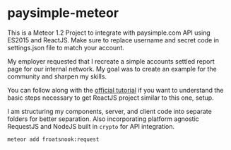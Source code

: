 # paysimple-meteor

This is a Meteor 1.2 Project to integrate with paysimple.com API using ES2015 and ReactJS.
Make sure to replace username and secret code in settings.json file to match your account.


My employer requested that I recreate a simple accounts settled report page for our internal network.
My goal was to create an example for the community and sharpen my skills.

You can follow along with the [official tutorial](https://www.meteor.com/tutorials/react/creating-an-app) if you want to understand the basic steps necessary to get ReactJS project similar to this one, setup.

I am structuring my components, server, and client code into separate folders for better separation.
Also incorporating platform agnostic RequestJS and NodeJS built in `crypto` for API integration.

```
meteor add froatsnook:request
```
